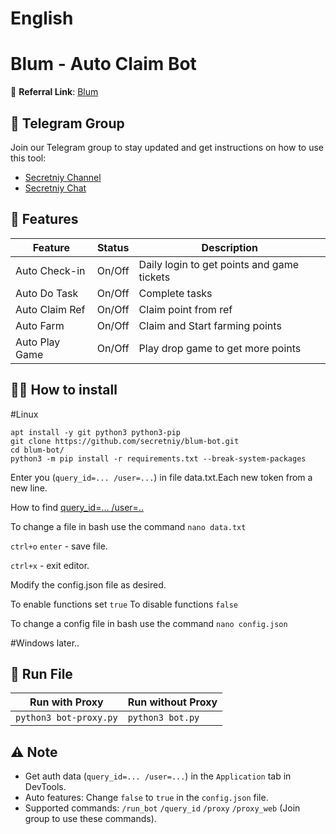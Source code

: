 # English
# Blum - Auto Claim Bot

🔗 **Referral Link**: [Blum](https://t.me/blum/app?startapp=ref_9yV9Sg3ZGl)

## 📢 Telegram Group

Join our Telegram group to stay updated and get instructions on how to use this tool:

- [Secretniy Channel](https://t.me/secretniy)
- [Secretniy Chat](https://t.me/+eTYhicQb1KczYTYy)

## 🌟 Features

| Feature        | Status | Description                                |
| -------------- | ------ | ------------------------------------------ |
| Auto Check-in  | On/Off | Daily login to get points and game tickets |
| Auto Do Task   | On/Off | Complete tasks                             |
| Auto Claim Ref | On/Off | Claim point from ref                       |
| Auto Farm      | On/Off | Claim and Start farming points             |
| Auto Play Game | On/Off | Play drop game to get more points          |

## 🧑‍🔧 How to install

#Linux
```shell
apt install -y git python3 python3-pip
git clone https://github.com/secretniy/blum-bot.git
cd blum-bot/
python3 -m pip install -r requirements.txt --break-system-packages
```
Enter you (`query_id=... /user=...`) in file data.txt.Each new token from a new line.

How to find [query_id=... /user=..](https://t.me/secretniy)

To change a file in bash use the command `nano data.txt`

`ctrl+o` `enter` -  save file.

`ctrl+x` -  exit editor.


Modify the config.json file as desired.

To enable functions set `true`
To disable functions `false`

To change a config file in bash use the command `nano config.json`

#Windows
later..


## 🚀 Run File

| Run with Proxy                   | Run without Proxy   |
| -------------------------------- | ------------------- |
| `python3 bot-proxy.py`          |  `python3 bot.py`    |

## ⚠️ Note

- Get auth data (`query_id=... /user=...`) in the `Application` tab in DevTools.
- Auto features: Change `false` to `true` in the `config.json` file.
- Supported commands: `/run_bot` `/query_id` `/proxy` `/proxy_web` (Join group to use these commands).

